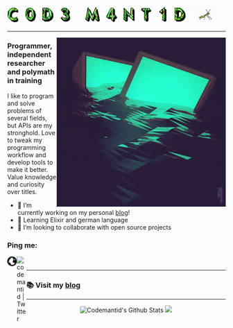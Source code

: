 <img src='https://github.com/codemantid/codemantid/raw/main/assets/gifs/codemantid.gif' width='415'> <img src='https://raw.githubusercontent.com/codemantid/codemantid/main/assets/gifs/mantis.gif' width='75px'>

---


<img align='right' src='https://raw.githubusercontent.com/codemantid/codemantid/main/assets/gifs/readme.gif' width='390"'>

### Programmer, independent researcher and polymath in training
I like to program and solve problems of several fields, but APIs are my stronghold.
Love to tweak my programming workflow and develop tools to make it better.
Value knowledge and curiosity over titles. 

- 🔭 I’m currently working on my personal [blog](https://codemantid.com)!
- 🌱 Learning Elixir and german language
- 👯 I’m looking to collaborate with open source projects

### Ping me:

[<img align="left" alt="codemantid.com" width="22px" src="https://raw.githubusercontent.com/iconic/open-iconic/master/svg/globe.svg" />][website]
[<img align="left" alt="codemantid | Twitter" width="22px" src="https://cdn.jsdelivr.net/npm/simple-icons@v3/icons/twitter.svg" />][twitter]

<br />

---

### 📚 Visit my [blog](https://codemantid.com) 

---
<div align="center">
    <img height="170" alt="Codemantid's Github Stats" src="https://github-readme-stats.vercel.app/api?username=codemantid&show_icons=true&hide_border=true&theme=merko&hide_rank=true&count_private=true" />

  <img height="170" src="https://github-readme-stats.vercel.app/api/top-langs/?username=codemantid&layout=compact&theme=merko"/>
</div>

[website]: https://codemantid.com
[twitter]: https://twitter.com/codemantid



